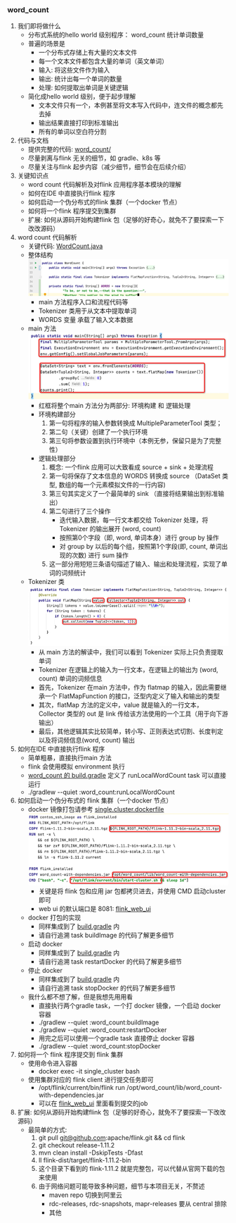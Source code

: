 ### word_count

1. 我们即将做什么
    * 分布式系统的hello world 级别程序： word_count 统计单词数量
    * 普遍的场景是
        + 一个分布式存储上有大量的文本文件
        + 每一个文本文件都包含大量的单词（英文单词）
        + 输入: 将这些文件作为输入
        + 输出: 统计出每一个单词的数量
        + 处理: 如何提取出单词是关键逻辑
    * 简化成hello world 级别，便于起步理解
        + 文本文件只有一个，本例甚至将文本写入代码中，连文件的概念都先去掉
        + 输出结果直接打印到标准输出
        + 所有的单词以空白符分割
2. 代码与文档
    * 提供完整的代码: [word_count/](../word_count)
    * 尽量剥离与flink 无关的细节，如 gradle、k8s 等
    * 尽量关注与flink 起步内容（减少细节，细节会在后续介绍）
3. 关键知识点
    * word count 代码解析及对flink 应用程序基本模块的理解
    * 如何在IDE 中直接执行flink 程序
    * 如何启动一个伪分布式的flink 集群（一个docker 节点）
    * 如何将一个flink 程序提交到集群
    * 扩展: 如何从源码开始构建flink 包（足够的好奇心，就免不了要探索一下改改源码）
4. word count 代码解析
    * 关键代码: [WordCount.java](../word_count/src/main/java/flink/learning/example/wordcount/WordCount.java)
    * 整体结构
      ![word_count_code_structure.png](images/word_count_code_structure.png)
        + main 方法程序入口和流程代码等
        + Tokenizer 类用于从文本中提取单词
        + WORDS 变量 承载了输入文本数据
    * main 方法
      ![word_count_main.png](images/word_count_main.png)
        + 红框将整个main 方法分为两部分: 环境构建 和 逻辑处理
        + 环境构建部分
            1. 第一句将程序的输入参数转换成 MultipleParameterTool 类型；
            2. 第二句（关键）创建了一个执行环境
            3. 第三句将参数设置到执行环境中（本例无参，保留只是为了完整性）
        + 逻辑处理部分
            1. 概念: 一个flink 应用可以大致看成 source + sink + 处理流程
            2. 第一句将保存了文本信息的 WORDS 转换成 source （DataSet 类型, 数组的每一个元素模拟文件的一行内容)
            3. 第三句其实定义了一个最简单的 sink （直接将结果输出到标准输出）
            4. 第二句进行了三个操作
                * 迭代输入数据，每一行文本都交给 Tokenizer 处理，将 Tokenizer 的输出展开 (word, count)
                * 按照第0个字段（即, word, 单词本身）进行 group by 操作
                * 对 group by 以后的每个组，按照第1个字段(即, count, 单词出现的次数) 进行 sum 操作
            5. 这一部分用短短三条语句描述了输入、输出和处理流程，实现了单词的词频统计
    * Tokenizer 类
      ![tokenizer.png](images/tokenizer.png)
        + 从 main 方法的解读中，我们可以看到 Tokenizer 实际上只负责提取单词
        + Tokenizer 在逻辑上的输入为一行文本，在逻辑上的输出为 (word, count) 单词的词频信息
        + 首先，Tokenizer 在main 方法中，作为 flatmap 的输入，因此需要继承一个 FlatMapFunction 的接口，泛型内定义了输入和输出的类型
        + 其次，flatMap 方法的定义中，value 就是输入的一行文本，Collector 类型的 out 是 link 传给该方法使用的一个工具（用于向下游输出）
        + 最后，其他逻辑其实比较简单，转小写、正则表达式切割、长度判定以及将词频信息(word, count) 输出
5. 如何在IDE 中直接执行flink 程序
    * 简单粗暴，直接执行main 方法
    * flink 会使用模拟 environment 执行
    * [word_count 的 build.gradle](../word_count/build.gradle) 定义了 runLocalWordCount task 可以直接运行
    * ./gradlew --quiet :word_count:runLocalWordCount
6. 如何启动一个伪分布式的 flink 集群（一个docker 节点）
    * docker 镜像打包请参考 [single.cluster.dockerfile](../word_count/docker/single.cluster.dockerfile)
      ![img.png](images/word_count_docker_file_keys.png)
        + 关键是将 flink 包和应用 jar 包都拷贝进去，并使用 CMD 启动cluster 即可
        + web ui 的默认端口是 8081: [flink_web_ui](http://localhost:8081/)
    * docker 打包的实现
        + 同样集成到了 [build.gradle](../word_count/build.gradle) 内
        + 请自行追溯 task buildImage 的代码了解更多细节
    * 启动 docker
        + 同样集成到了 [build.gradle](../word_count/build.gradle) 内
        + 请自行追溯 task restartDocker 的代码了解更多细节
    * 停止 docker
        + 同样集成到了 [build.gradle](../word_count/build.gradle) 内
        + 请自行追溯 task stopDocker 的代码了解更多细节
    * 我什么都不想了解，但是我想先用用看
        + 直接执行两个gradle task，一个打 docker 镜像，一个启动 docker 容器
        + ./gradlew --quiet :word_count:buildImage
        + ./gradlew --quiet :word_count:restartDocker
        + 用完之后可以使用一个gradle task 直接停止 docker 容器
        + ./gradlew --quiet :word_count:stopDocker
7. 如何将一个 flink 程序提交到 flink 集群
    * 使用命令进入容器
        + docker exec -it single_cluster bash
    * 使用集群对应的 flink client 进行提交任务即可
        + /opt/flink/current/bin/flink run /opt/word_count/lib/word_count-with-dependencies.jar
        + 可以在 [flink_web_ui](http://localhost:8081/) 里面看到提交的job
8. 扩展: 如何从源码开始构建flink 包（足够的好奇心，就免不了要探索一下改改源码）
    * 最简单的方式: 
        1. git pull git@github.com:apache/flink.git && cd flink
        2. git checkout release-1.11.2
        3. mvn clean install -DskipTests -Dfast
        4. ll flink-dist/target/flink-1.11.2-bin
        5. 这个目录下看到的 flink-1.11.2 就是完整包，可以代替从官网下载的包来使用
        6. 由于网络问题可能导致多种问题，细节与本项目无关，不赘述
            + maven repo 切换到阿里云
            + rdc-releases, rdc-snapshots, mapr-releases 要从 central 排除
            + 其他